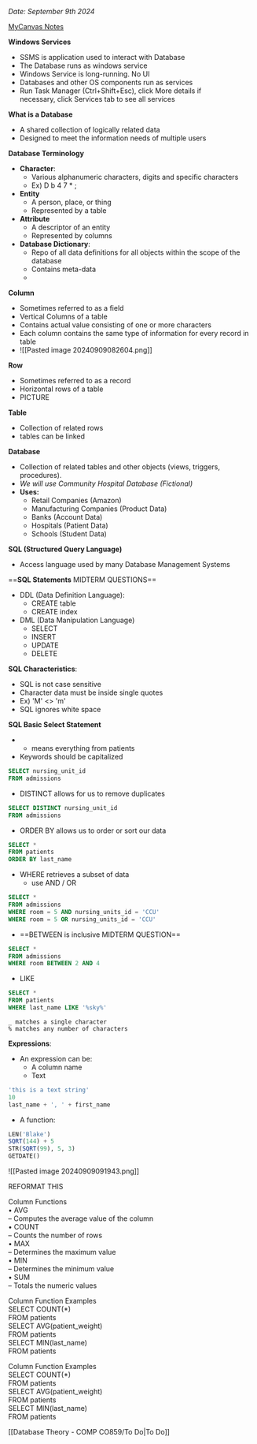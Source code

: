 *Date: September 9th 2024*

[MyCanvas Notes](https://mycanvas.mohawkcollege.ca/courses/107243/files/20879727?module_item_id=5880238)

**Windows Services**
- SSMS is application used to interact with Database
- The Database runs as windows service
- Windows Service is long-running. No UI
- Databases and other OS components run as services
- Run Task Manager (Ctrl+Shift+Esc), click More details if  
  necessary, click Services tab to see all services

**What is a Database**
- A shared collection of logically related data
- Designed to meet the information needs of multiple users

**Database Terminology**
- **Character**:
	- Various alphanumeric characters, digits and specific characters
	- Ex) D b 4 7 * ;
- **Entity**
	- A person, place, or thing
	- Represented by a table
- **Attribute**
	- A descriptor of an entity 
	- Represented by columns
- **Database Dictionary**:
	- Repo of all data definitions for all objects within the scope of the database
	- Contains meta-data
	- 

**Column**
- Sometimes referred to  as a field
- Vertical Columns of a table
- Contains actual value consisting of one or more characters
- Each column contains the same type of information for every record in table
- ![[Pasted image 20240909082604.png]]

**Row**
- Sometimes referred to as a record
- Horizontal rows of a table 
- PICTURE

**Table**
- Collection of related rows
- tables can be linked 

**Database**
- Collection of related tables and other objects (views, triggers, procedures).
- *We will use Community Hospital Database (Fictional)*
- **Uses:**
	- Retail Companies (Amazon)
	- Manufacturing Companies (Product Data)
	- Banks (Account Data)
	- Hospitals (Patient Data)
	- Schools (Student Data)

**SQL (Structured Query Language)**
- Access language used by many Database Management Systems

==**SQL Statements** MIDTERM QUESTIONS==
- DDL (Data Definition Language):
	- CREATE table
	- CREATE index
- DML (Data Manipulation Language)
	- SELECT
	- INSERT
	- UPDATE
	- DELETE
	
**SQL Characteristics**:
- SQL is not case sensitive 
- Character data must be inside single quotes
- Ex) 'M' <> 'm'
- SQL ignores white space

**SQL Basic Select Statement**
- * means everything from patients
- Keywords should be capitalized

```sql
SELECT nursing_unit_id  
FROM admissions
```

- DISTINCT allows for us to remove duplicates
```sql
SELECT DISTINCT nursing_unit_id  
FROM admissions
```

- ORDER BY allows us to order or sort our data
```sql
SELECT *  
FROM patients  
ORDER BY last_name
```

- WHERE retrieves a subset of data
	- use AND / OR
```sql
SELECT *  
FROM admissions  
WHERE room = 5 AND nursing_units_id = 'CCU'
WHERE room = 5 OR nursing_units_id = 'CCU'
```

- ==BETWEEN is inclusive MIDTERM QUESTION==
```sql
SELECT *  
FROM admissions  
WHERE room BETWEEN 2 AND 4
```

- LIKE
```sql
SELECT *  
FROM patients  
WHERE last_name LIKE '%sky%'
```

```
_ matches a single character  
% matches any number of characters
```

**Expressions**:
- An expression can be:  
	- A column name  
	- Text  
```sql
'this is a text string'  
10  
last_name + ', ' + first_name  
```

- A function:  
```sql
LEN('Blake')  
SQRT(144) + 5  
STR(SQRT(99), 5, 3)  
GETDATE()
```

![[Pasted image 20240909091943.png]]

REFORMAT THIS

Column Functions  
• AVG  
– Computes the average value of the column  
• COUNT  
– Counts the number of rows  
• MAX  
– Determines the maximum value  
• MIN  
– Determines the minimum value  
• SUM  
– Totals the numeric values

Column Function Examples  
SELECT COUNT(*)  
FROM patients  
SELECT AVG(patient_weight)  
FROM patients  
SELECT MIN(last_name)  
FROM patients

Column Function Examples  
SELECT COUNT(*)  
FROM patients  
SELECT AVG(patient_weight)  
FROM patients  
SELECT MIN(last_name)  
FROM patients

[[Database Theory - COMP CO859/To Do|To Do]]

